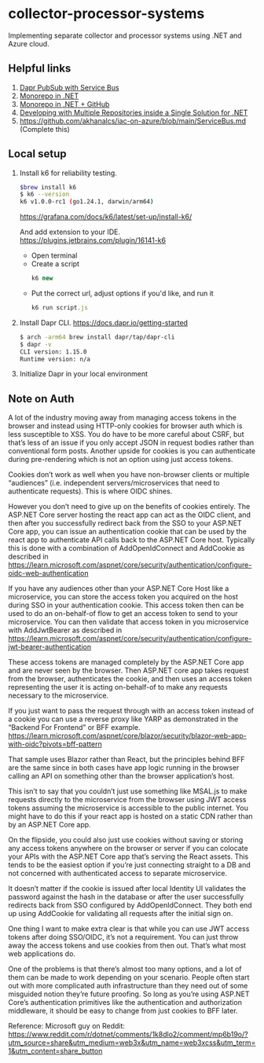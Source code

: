 # collector-processor-systems
Implementing separate collector and processor systems using .NET and Azure cloud.

## Helpful links
1. [Dapr PubSub with Service Bus](https://github.com/Azure-Samples/pubsub-dapr-csharp-servicebus?tab=readme-ov-file)
2. [Monorepo in .NET](https://stackoverflow.com/a/79165870/8644294)
3. [Monorepo in .NET + GitHub](https://medium.com/@no1.melman10/monorepo-net-github-ea179a2ef15e)
4. [Developing with Multiple Repositories inside a Single Solution for .NET](https://devblogs.microsoft.com/ise/dotnet-multi-repo)
5. https://github.com/akhanalcs/iac-on-azure/blob/main/ServiceBus.md (Complete this)

## Local setup
1. Install k6 for reliability testing.
   ```bash
   $brew install k6
   $ k6 --version
   k6 v1.0.0-rc1 (go1.24.1, darwin/arm64)
   ```
   https://grafana.com/docs/k6/latest/set-up/install-k6/

   And add extension to your IDE.
   https://plugins.jetbrains.com/plugin/16141-k6

   - Open terminal
   - Create a script
     ```js
     k6 new
     ```
   - Put the correct url, adjust options if you'd like, and run it
     ```js
     k6 run script.js
     ```
2. Install Dapr CLI.
   https://docs.dapr.io/getting-started

   ```bash
   $ arch -arm64 brew install dapr/tap/dapr-cli
   $ dapr -v
   CLI version: 1.15.0
   Runtime version: n/a
   ```
3. Initialize Dapr in your local environment

## Note on Auth
A lot of the industry moving away from managing access tokens in the browser and instead using HTTP-only cookies for browser auth which is less susceptible to XSS. You do have to be more careful about CSRF, but that’s less of an issue if you only accept JSON in request bodies rather than conventional form posts. Another upside for cookies is you can authenticate during pre-rendering which is not an option using just access tokens.

Cookies don’t work as well when you have non-browser clients or multiple “audiences” (i.e. independent servers/microservices that need to authenticate requests). This is where OIDC shines.

However you don’t need to give up on the benefits of cookies entirely. The ASP.NET Core server hosting the react app can act as the OIDC client, and then after you successfully redirect back from the SSO to your ASP.NET Core app, you can issue an authentication cookie that can be used by the react app to authenticate API calls back to the ASP.NET Core host. Typically this is done with a combination of AddOpenIdConnect and AddCookie as described in https://learn.microsoft.com/aspnet/core/security/authentication/configure-oidc-web-authentication

If you have any audiences other than your ASP.NET Core Host like a microservice, you can store the access token you acquired on the host during SSO in your authentication cookie. This access token then can be used to do an on-behalf-of flow to get an access token to send to your microservice. You can then validate that access token in you microservice with AddJwtBearer as described in https://learn.microsoft.com/aspnet/core/security/authentication/configure-jwt-bearer-authentication

These access tokens are managed completely by the ASP.NET Core app and are never seen by the browser. Then ASP.NET core app takes request from the browser, authenticates the cookie, and then uses an access token representing the user it is acting on-behalf-of to make any requests necessary to the microservice.

If you just want to pass the request through with an access token instead of a cookie you can use a reverse proxy like YARP as demonstrated in the “Backend For Frontend” or BFF example. https://learn.microsoft.com/aspnet/core/blazor/security/blazor-web-app-with-oidc?pivots=bff-pattern

That sample uses Blazor rather than React, but the principles behind BFF are the same since in both cases have app logic running in the browser calling an API on something other than the browser application’s host.

This isn’t to say that you couldn’t just use something like MSAL.js to make requests directly to the microservice from the browser using JWT access tokens assuming the microservice is accessible to the public internet. You might have to do this if your react app is hosted on a static CDN rather than by an ASP.NET Core app.

On the flipside, you could also just use cookies without saving or storing any access tokens anywhere on the browser or server if you can colocate your APIs with the ASP.NET Core app that’s serving the React assets. This tends to be the easiest option if you’re just connecting straight to a DB and not concerned with authenticated access to separate microservice.

It doesn’t matter if the cookie is issued after local Identity UI validates the password against the hash in the database or after the user successfully redirects back from SSO configured by AddOpenIdConnect. They both end up using AddCookie for validating all requests after the initial sign on.

One thing I want to make extra clear is that while you can use JWT access tokens after doing SSO/OIDC, it’s not a requirement. You can just throw away the access tokens and use cookies from then out. That’s what most web applications do.

One of the problems is that there’s almost too many options, and a lot of them can be made to work depending on your scenario. People often start out with more complicated auth infrastructure than they need out of some misguided notion they’re future proofing. So long as you’re using ASP.NET Core’s authentication primitives like the authentication and authorization middleware, it should be easy to change from just cookies to BFF later.

Reference: Microsoft guy on Reddit:
https://www.reddit.com/r/dotnet/comments/1k8dlo2/comment/mp6b19o/?utm_source=share&utm_medium=web3x&utm_name=web3xcss&utm_term=1&utm_content=share_button
